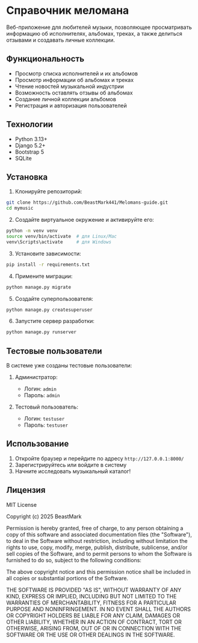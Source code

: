 # Справочник меломана

Веб-приложение для любителей музыки, позволяющее просматривать информацию об исполнителях, альбомах, треках, а также делиться отзывами и создавать личные коллекции.

## Функциональность

- Просмотр списка исполнителей и их альбомов
- Просмотр информации об альбомах и треках
- Чтение новостей музыкальной индустрии
- Возможность оставлять отзывы об альбомах
- Создание личной коллекции альбомов
- Регистрация и авторизация пользователей

## Технологии

- Python 3.13+
- Django 5.2+
- Bootstrap 5
- SQLite

## Установка

1. Клонируйте репозиторий:
```bash
git clone https://github.com/BeastMark441/Melomans-guide.git
cd mymusic
```

2. Создайте виртуальное окружение и активируйте его:
```bash
python -m venv venv
source venv/bin/activate  # для Linux/Mac
venv\Scripts\activate     # для Windows
```

3. Установите зависимости:
```bash
pip install -r requirements.txt
```

4. Примените миграции:
```bash
python manage.py migrate
```

5. Создайте суперпользователя:
```bash
python manage.py createsuperuser
```

6. Запустите сервер разработки:
```bash
python manage.py runserver
```

## Тестовые пользователи

В системе уже созданы тестовые пользователи:

1. Администратор:
   - Логин: `admin`
   - Пароль: `admin`

2. Тестовый пользователь:
   - Логин: `testuser`
   - Пароль: `testuser`

## Использование

1. Откройте браузер и перейдите по адресу `http://127.0.0.1:8000/`
2. Зарегистрируйтесь или войдите в систему
3. Начните исследовать музыкальный каталог!

## Лицензия

MIT License

Copyright (c) 2025 BeastMark

Permission is hereby granted, free of charge, to any person obtaining a copy
of this software and associated documentation files (the "Software"), to deal
in the Software without restriction, including without limitation the rights
to use, copy, modify, merge, publish, distribute, sublicense, and/or sell
copies of the Software, and to permit persons to whom the Software is
furnished to do so, subject to the following conditions:

The above copyright notice and this permission notice shall be included in all
copies or substantial portions of the Software.

THE SOFTWARE IS PROVIDED "AS IS", WITHOUT WARRANTY OF ANY KIND, EXPRESS OR
IMPLIED, INCLUDING BUT NOT LIMITED TO THE WARRANTIES OF MERCHANTABILITY,
FITNESS FOR A PARTICULAR PURPOSE AND NONINFRINGEMENT. IN NO EVENT SHALL THE
AUTHORS OR COPYRIGHT HOLDERS BE LIABLE FOR ANY CLAIM, DAMAGES OR OTHER
LIABILITY, WHETHER IN AN ACTION OF CONTRACT, TORT OR OTHERWISE, ARISING FROM,
OUT OF OR IN CONNECTION WITH THE SOFTWARE OR THE USE OR OTHER DEALINGS IN THE
SOFTWARE.
